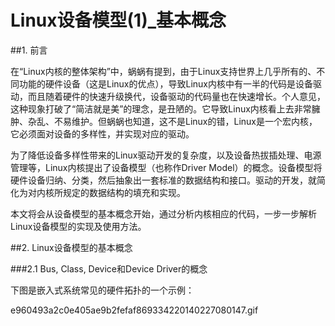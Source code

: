 # Linux设备模型(1)_基本概念


##1. 前言

在“Linux内核的整体架构”中，蜗蜗有提到，由于Linux支持世界上几乎所有的、不同功能的硬件设备（这是Linux的优点），导致Linux内核中有一半的代码是设备驱动，而且随着硬件的快速升级换代，设备驱动的代码量也在快速增长。个人意见，这种现象打破了“简洁就是美”的理念，是丑陋的。它导致Linux内核看上去非常臃肿、杂乱、不易维护。但蜗蜗也知道，这不是Linux的错，Linux是一个宏内核，它必须面对设备的多样性，并实现对应的驱动。

为了降低设备多样性带来的Linux驱动开发的复杂度，以及设备热拔插处理、电源管理等，Linux内核提出了设备模型（也称作Driver Model）的概念。设备模型将硬件设备归纳、分类，然后抽象出一套标准的数据结构和接口。驱动的开发，就简化为对内核所规定的数据结构的填充和实现。

本文将会从设备模型的基本概念开始，通过分析内核相应的代码，一步一步解析Linux设备模型的实现及使用方法。


##2. Linux设备模型的基本概念

###2.1 Bus, Class, Device和Device Driver的概念

下图是嵌入式系统常见的硬件拓扑的一个示例：


e960493a2c0e405ae9b2fefaf869334220140227080147.gif